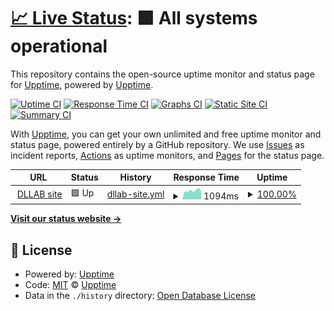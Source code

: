 # [📈 Live Status](https://upptime.github.io/upptime): <!--live status--> **🟩 All systems operational**

This repository contains the open-source uptime monitor and status page for [Upptime](https://upptime.js.org), powered by [Upptime](https://github.com/upptime/upptime).

[![Uptime CI](https://github.com/Levinna/upptime/workflows/Uptime%20CI/badge.svg)](https://github.com/Levinna/upptime/actions?query=workflow%3A%22Uptime+CI%22)
[![Response Time CI](https://github.com/Levinna/upptime/workflows/Response%20Time%20CI/badge.svg)](https://github.com/Levinna/upptime/actions?query=workflow%3A%22Response+Time+CI%22)
[![Graphs CI](https://github.com/Levinna/upptime/workflows/Graphs%20CI/badge.svg)](https://github.com/Levinna/upptime/actions?query=workflow%3A%22Graphs+CI%22)
[![Static Site CI](https://github.com/Levinna/upptime/workflows/Static%20Site%20CI/badge.svg)](https://github.com/Levinna/upptime/actions?query=workflow%3A%22Static+Site+CI%22)
[![Summary CI](https://github.com/Levinna/upptime/workflows/Summary%20CI/badge.svg)](https://github.com/Levinna/upptime/actions?query=workflow%3A%22Summary+CI%22)

With [Upptime](https://upptime.js.org), you can get your own unlimited and free uptime monitor and status page, powered entirely by a GitHub repository. We use [Issues](https://github.com/upptime/upptime/issues) as incident reports, [Actions](https://github.com/Levinna/upptime/actions) as uptime monitors, and [Pages](https://upptime.github.io/upptime) for the status page.

<!--start: status pages-->
<!-- This summary is generated by Upptime (https://github.com/upptime/upptime) -->
<!-- Do not edit this manually, your changes will be overwritten -->
<!-- prettier-ignore -->
| URL | Status | History | Response Time | Uptime |
| --- | ------ | ------- | ------------- | ------ |
| <img alt="" src="https://favicons.githubusercontent.com/deeplearning.handong.edu" height="13"> [DLLAB site](http://deeplearning.handong.edu) | 🟩 Up | [dllab-site.yml](https://github.com/Levinna/upptime/commits/HEAD/history/dllab-site.yml) | <details><summary><img alt="Response time graph" src="./graphs/dllab-site/response-time-week.png" height="20"> 1094ms</summary><br><a href="https://levinna.github.io/upptime/history/dllab-site"><img alt="Response time 1083" src="https://img.shields.io/endpoint?url=https%3A%2F%2Fraw.githubusercontent.com%2FLevinna%2Fupptime%2FHEAD%2Fapi%2Fdllab-site%2Fresponse-time.json"></a><br><a href="https://levinna.github.io/upptime/history/dllab-site"><img alt="24-hour response time 964" src="https://img.shields.io/endpoint?url=https%3A%2F%2Fraw.githubusercontent.com%2FLevinna%2Fupptime%2FHEAD%2Fapi%2Fdllab-site%2Fresponse-time-day.json"></a><br><a href="https://levinna.github.io/upptime/history/dllab-site"><img alt="7-day response time 1094" src="https://img.shields.io/endpoint?url=https%3A%2F%2Fraw.githubusercontent.com%2FLevinna%2Fupptime%2FHEAD%2Fapi%2Fdllab-site%2Fresponse-time-week.json"></a><br><a href="https://levinna.github.io/upptime/history/dllab-site"><img alt="30-day response time 1043" src="https://img.shields.io/endpoint?url=https%3A%2F%2Fraw.githubusercontent.com%2FLevinna%2Fupptime%2FHEAD%2Fapi%2Fdllab-site%2Fresponse-time-month.json"></a><br><a href="https://levinna.github.io/upptime/history/dllab-site"><img alt="1-year response time 1083" src="https://img.shields.io/endpoint?url=https%3A%2F%2Fraw.githubusercontent.com%2FLevinna%2Fupptime%2FHEAD%2Fapi%2Fdllab-site%2Fresponse-time-year.json"></a></details> | <details><summary><a href="https://levinna.github.io/upptime/history/dllab-site">100.00%</a></summary><a href="https://levinna.github.io/upptime/history/dllab-site"><img alt="All-time uptime 99.96%" src="https://img.shields.io/endpoint?url=https%3A%2F%2Fraw.githubusercontent.com%2FLevinna%2Fupptime%2FHEAD%2Fapi%2Fdllab-site%2Fuptime.json"></a><br><a href="https://levinna.github.io/upptime/history/dllab-site"><img alt="24-hour uptime 100.00%" src="https://img.shields.io/endpoint?url=https%3A%2F%2Fraw.githubusercontent.com%2FLevinna%2Fupptime%2FHEAD%2Fapi%2Fdllab-site%2Fuptime-day.json"></a><br><a href="https://levinna.github.io/upptime/history/dllab-site"><img alt="7-day uptime 100.00%" src="https://img.shields.io/endpoint?url=https%3A%2F%2Fraw.githubusercontent.com%2FLevinna%2Fupptime%2FHEAD%2Fapi%2Fdllab-site%2Fuptime-week.json"></a><br><a href="https://levinna.github.io/upptime/history/dllab-site"><img alt="30-day uptime 100.00%" src="https://img.shields.io/endpoint?url=https%3A%2F%2Fraw.githubusercontent.com%2FLevinna%2Fupptime%2FHEAD%2Fapi%2Fdllab-site%2Fuptime-month.json"></a><br><a href="https://levinna.github.io/upptime/history/dllab-site"><img alt="1-year uptime 99.96%" src="https://img.shields.io/endpoint?url=https%3A%2F%2Fraw.githubusercontent.com%2FLevinna%2Fupptime%2FHEAD%2Fapi%2Fdllab-site%2Fuptime-year.json"></a></details>

<!--end: status pages-->

[**Visit our status website →**](https://upptime.github.io/upptime)

## 📄 License

- Powered by: [Upptime](https://github.com/upptime/upptime)
- Code: [MIT](./LICENSE) © [Upptime](https://upptime.js.org)
- Data in the `./history` directory: [Open Database License](https://opendatacommons.org/licenses/odbl/1-0/)
